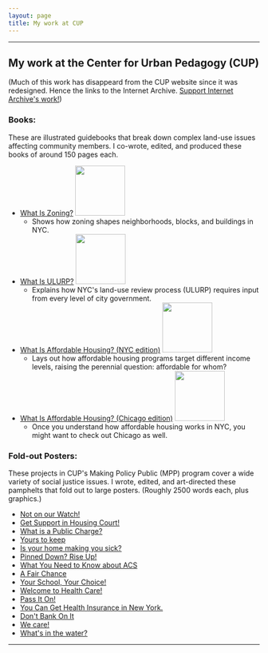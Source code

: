 ```yaml
---
layout: page
title: My work at CUP
---
```


----------------------------------------

## My work at the Center for Urban Pedagogy (CUP)
(Much of this work has disappeard from the CUP website since it was redesigned. Hence the links to the Internet Archive. [Support Internet Archive's work!](https://archive.org/donate))

### Books:
These are illustrated guidebooks that break down complex land-use issues affecting community members. I co-wrote, edited, and produced these books of around 150 pages each.
* [What Is Zoning?](https://web.archive.org/web/20220121000335/http://welcometocup.org/Store?product_id=64) <img height="100" src="https://web.archive.org/web/20220121000335/http://welcometocup.org/image_columns/0003/2482/what_is_zoning_book_side_519.jpg">
	* Shows how zoning shapes neighborhoods, blocks, and buildings in NYC.
* [What Is ULURP?](https://web.archive.org/web/20220121000335/http://welcometocup.org/Store?product_id=203) <img width="100" src="https://web.archive.org/web/20220121000335/http://welcometocup.org/image_columns/0009/2619/guidebook-3d-2_433.jpg">
	* Explains how NYC's land-use review process (ULURP) requires input from every level of city government.
* [What Is Affordable Housing? (NYC edition)](https://web.archive.org/web/20220121000335/http://welcometocup.org/Store?product_id=16) <img height="100" src="https://web.archive.org/web/20220121000335/http://welcometocup.org/image_columns/0003/3593/what_is_affordable_housing_profile_520.jpg">
	* Lays out how affordable housing programs target different income levels, raising the perennial question: affordable for whom?
* [What Is Affordable Housing? (Chicago edition)](https://web.archive.org/web/20220121000335/http://welcometocup.org/Store?product_id=112) <img height="100" src="https://web.archive.org/web/20220121000335/http://welcometocup.org/image_columns/0006/4517/cup_campo_de_los_impustos_1copy-01_518.png">
	* Once you understand how affordable housing works in NYC, you might want to check out Chicago as well.

### Fold-out Posters:
These projects in CUP's Making Policy Public (MPP) program cover a wide variety of social justice issues. I wrote, edited, and art-directed these pamphelts that fold out to large posters. (Roughly 2500 words each, plus graphics.)
* [Not on our Watch!](https://web.archive.org/web/20220121000335/http://welcometocup.org/Store?product_id=273)
* [Get Support in Housing Court!](https://web.archive.org/web/20220121000335/http://welcometocup.org/Store?product_id=267)
* [What is a Public Charge?](https://web.archive.org/web/20220121000335/http://welcometocup.org/Store?product_id=253)
* [Yours to keep](https://web.archive.org/web/20220121000335/http://welcometocup.org/Store?product_id=251)
* [Is your home making you sick?](https://web.archive.org/web/20220121000335/http://welcometocup.org/Store?product_id=187)
* [Pinned Down? Rise Up!](https://web.archive.org/web/20220121000335/http://welcometocup.org/Store?product_id=188)
* [What You Need to Know about ACS](https://web.archive.org/web/20220121000335/http://welcometocup.org/Store?product_id=238)
* [A Fair Chance](https://web.archive.org/web/20220121000335/http://welcometocup.org/Store?product_id=154)
* [Your School, Your Choice!](https://web.archive.org/web/20220121000335/http://welcometocup.org/Store?product_id=151)
* [Welcome to Health Care!](https://web.archive.org/web/20220121000335/http://welcometocup.org/Store?product_id=130)
* [Pass It On!](https://web.archive.org/web/20220121000335/http://welcometocup.org/Store?product_id=126)
* [You Can Get Health Insurance in New York.](https://web.archive.org/web/20220121000335/http://welcometocup.org/Store?product_id=111)
* [Don't Bank On It](https://web.archive.org/web/20210517115659/http://www.welcometocup.org/Store?product_id=89)
* [We care!](https://web.archive.org/web/20220121000335/http://welcometocup.org/Store?product_id=48)
* [What's in the water?](https://web.archive.org/web/20220121000335/http://welcometocup.org/Store?product_id=41)

----------------------------------------



